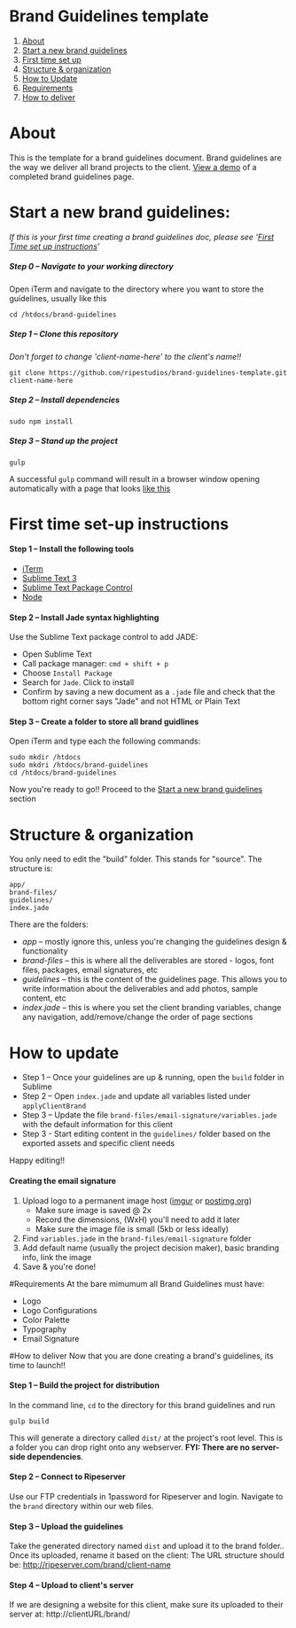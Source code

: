 # Brand Guidelines template
1. [About](#about)
2. [Start a new brand guidelines](#start-a-new-brand-guidelines)
3. [First time set up](#first-time-set-up-instructions)
4. [Structure & organization](#structure--organization)
5. [How to Update](#how-to-update)
6. [Requirements](#requirements)
7. [How to deliver](#how-to-deliver)

# About
This is the template for a brand guidelines document.  Brand guidelines are the way we deliver all brand projects to the client. [View a demo](http://ripeserver.com/brand/usrbc/) of a completed brand guidelines page.  

# Start a new brand guidelines:
*If this is your first time creating a brand guidelines doc, please see '[First Time set up instructions](#first-time-set-up-instructions)'* 


##### Step 0 – Navigate to your working directory
 Open iTerm and navigate to the directory where you want to store the guidelines, usually like this 
  ``` 
  cd /htdocs/brand-guidelines
  ```
##### Step 1 – Clone this repository
*Don't forget to change 'client-name-here' to the client's name!!*
   ```
   git clone https://github.com/ripestudios/brand-guidelines-template.git client-name-here
   ```
##### Step 2 – Install dependencies
   ```
   sudo npm install
   ```
##### Step 3 – Stand up the project
   ```
   gulp
   ```
   A successful `gulp` command will result in a browser window opening automatically with a page that looks [like this](http://ripeserver.com/brand/demo/)
   
# First time set-up instructions 

#### Step 1 – Install the following tools
- [iTerm](https://www.iterm2.com/)
- [Sublime Text 3](http://www.sublimetext.com/3)
- [Sublime Text Package Control](https://packagecontrol.io/installation)
- [Node](https://nodejs.org/en/)

#### Step 2 – Install Jade syntax highlighting
Use the Sublime Text package control to add JADE:
- Open Sublime Text
- Call package manager: `cmd + shift + p`
- Choose `Install Package`
- Search for `Jade`.  Click to install
- Confirm by saving a new document as a `.jade` file and check that the bottom right corner says "Jade" and not HTML or Plain Text

#### Step 3 – Create a folder to store all brand guidlines
Open iTerm and type each the following commands:
```
sudo mkdir /htdocs
sudo mkdri /htdocs/brand-guidelines
cd /htdocs/brand-guidelines
```

Now you're ready to go!! Proceed to the [Start a new brand guidelines](#start-a-new-brand-guidelines) section

# Structure & organization
You only need to edit the "build" folder. This stands for "source".  The structure is:
```
app/
brand-files/
guidelines/
index.jade
```
There are the folders: 
- *app* – mostly ignore this, unless you're changing the guidelines design & functionality
- *brand-files* – this is where all the deliverables are stored - logos, font files, packages, email signatures, etc
- *guidelines* – this is the content of the guidelines page.  This allows you to write information about the deliverables and add photos, sample content, etc
- *index.jade* – this is where you set the client branding variables, change any navigation, add/remove/change the order of page sections

# How to update
- Step 1 – Once your guidelines are up & running, open the `build` folder in Sublime
- Step 2 – Open `index.jade` and update all variables listed under `applyClientBrand`
- Step 3 – Update the file `brand-files/email-signature/variables.jade` with the default information for this client
- Step 3 - Start editing content in the `guidelines/` folder based on the exported assets and specific client needs

Happy editing!!

#### Creating the email signature
1. Upload logo to a permanent image host ([imgur](imgur.com) or [postimg.org](postimg.org))
   - Make sure image is saved @ 2x
   - Record the dimensions, (WxH) you'll need to add it later
   - Make sure the image file is small (5kb or less ideally)
2. Find `variables.jade` in the `brand-files/email-signature` folder
3. Add default name (usually the project decision maker), basic branding info, link the image
4. Save & you're done!

#Requirements
At the bare mimumum all Brand Guidelines must have:
- Logo
- Logo Configurations
- Color Palette
- Typography
- Email Signature

#How to deliver
Now that you are done creating a brand's guidelines, its time to launch!!

#### Step 1 – Build the project for distribution
In the command line, `cd` to the directory for this brand guidelines and run
   ```
   gulp build
   ```
This will generate a directory called `dist/` at the project's root level.  This is a folder you can drop right onto any webserver.  **FYI: There are no server-side dependencies**. 

#### Step 2 – Connect to Ripeserver
Use our FTP credentials in 1password for Ripeserver and login.  Navigate to the `brand` directory within our web files. 

#### Step 3 – Upload the guidelines
Take the generated directory named `dist` and upload it to the brand folder..  Once its uploaded, rename it based on the client:  The URL structure should be: http://ripeserver.com/brand/client-name

#### Step 4 – Upload to client's server
If we are designing a website for this client, make sure its uploaded to their server at: http://clientURL/brand/




 

